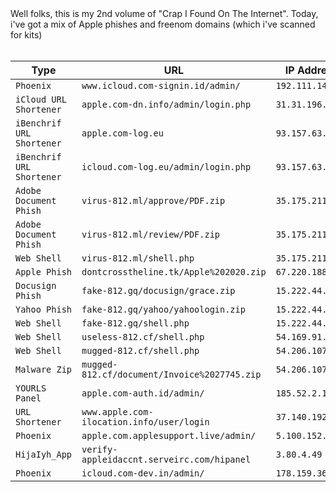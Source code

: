 <title>Crap i found on the internet (2020/02/06)</title>
Well folks, this is my 2nd volume of "Crap I Found On The Internet". Today, i've got a mix of Apple phishes and freenom domains (which i've scanned for kits)
<br/><br/>

|**Type**                 |**URL**                                                              |**IP Address**   |**Threat Actor Email**        |
|-------------------------|---------------------------------------------------------------------|-----------------|------------------------------|
|`Phoenix`                |`www.icloud.com-signin.id/admin/`                                    |`192.111.147.51` |`N/A`                         |
|`iCloud URL Shortener`   |`apple.com-dn.info/admin/login.php`                                  |`31.31.196.197`  |`N/A`                         |
|`iBenchrif URL Shortener`|`apple.com-log.eu`                                                   |`93.157.63.221`  |`N/A`                         |
|`iBenchrif URL Shortener`|`icloud.com-log.eu/admin/login.php`                                  |`93.157.63.221`  |`N/A`                         |
|`Adobe Document Phish`   |`virus-812.ml/approve/PDF.zip`                                       |`35.175.211.65`  |`dnovanton@gmail.com`         |
|`Adobe Document Phish`   |`virus-812.ml/review/PDF.zip`                                        |`35.175.211.65`  |`dnovanton@gmail.com`         |
|`Web Shell`              |`virus-812.ml/shell.php`                                             |`35.175.211.65`  |`N/A`                         |
|`Apple Phish`            |`dontcrosstheline.tk/Apple%202020.zip`                               |`67.220.188.162` |`coffeyanderson001@gmail.com` |
|`Docusign Phish`         |`fake-812.gq/docusign/grace.zip`                                     |`15.222.44.122`  |`rakapaksi133@gmail.com`      |
|`Yahoo Phish`            |`fake-812.gq/yahoo/yahoologin.zip`                                   |`15.222.44.122`  |`youremailhere@gmail.com`     |
|`Web Shell`              |`fake-812.gq/shell.php`                                              |`15.222.44.122`  |`N/A`                         |
|`Web Shell`              |`useless-812.cf/shell.php`                                           |`54.169.91.206`  |`N/A`                         |
|`Web Shell`              |`mugged-812.cf/shell.php`                                            |`54.206.107.221` |`N/A`                         |
|`Malware Zip`            |`mugged-812.cf/document/Invoice%2027745.zip`                         |`54.206.107.221` |`N/A`                         |
|`YOURLS Panel`           |`apple.com-auth.id/admin/`                                           |`185.52.2.117`   |`N/A`                         |
|`URL Shortener`          |`www.apple.com-ilocation.info/user/login`                            |`37.140.192.154` |`N/A`                         |
|`Phoenix`                |`apple.com.applesupport.live/admin/`                                 |`5.100.152.162`  |`N/A`                         |
|`HijaIyh_App`            |`verify-appleidaccnt.serveirc.com/hipanel`                           |`3.80.4.49`      |`N/A`                         |
|`Phoenix`                |`icloud.com-dev.in/admin/`                                           |`178.159.36.140` |`N/A`                         |
